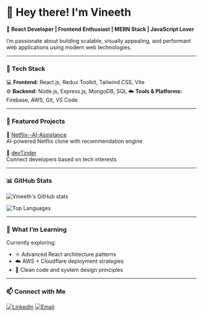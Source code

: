 # 👋 Hey there! I'm Vineeth

🚀 **React Developer | Frontend Enthusiast | MERN Stack | JavaScript Lover**

I’m passionate about building scalable, visually appealing, and performant web applications using modern web technologies.

---

### 🧩 Tech Stack
💻 **Frontend:** React.js, Redux Toolkit, Tailwind CSS, Vite  
⚙️ **Backend:** Node.js, Express.js, MongoDB, SQL
☁️ **Tools & Platforms:** Firebase, AWS, Git, VS Code  

---

### 🌟 Featured Projects
🔹 [Netflix--AI-Assistance](https://github.com/vineethkumar1607/Netflix--AI-Assistance)  
AI-powered Netflix clone with recommendation engine  

🔹 [devTinder](https://github.com/vineethkumar1607/devTinder)  
Connect developers based on tech interests  

---

### 📊 GitHub Stats
![Vineeth's GitHub stats](https://github-readme-stats.vercel.app/api?username=vineethkumar1607&show_icons=true&theme=radical)

![Top Languages](https://github-readme-stats.vercel.app/api/top-langs/?username=vineethkumar1607&layout=compact&theme=radical)

---

### 🧠 What I’m Learning
Currently exploring:
- ⚛️ Advanced React architecture patterns  
- ☁️ AWS + Cloudflare deployment strategies  
- 🧩 Clean code and system design principles  

---

### 📫 Connect with Me
[![LinkedIn](https://img.shields.io/badge/LinkedIn-blue?logo=linkedin&logoColor=white)](https://linkedin.com/in/your-link)
[![Email](https://img.shields.io/badge/Email-red?logo=gmail&logoColor=white)](mailto:vineethkumar1607@gmail.com)
